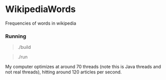 # WikipediaWords

Frequencies of words in wikipedia


### Running

 > ./build

 > ./run <params>

My computer optimizes at around 70 threads (note this is Java threads and not real threads), hitting around 120 articles per second.